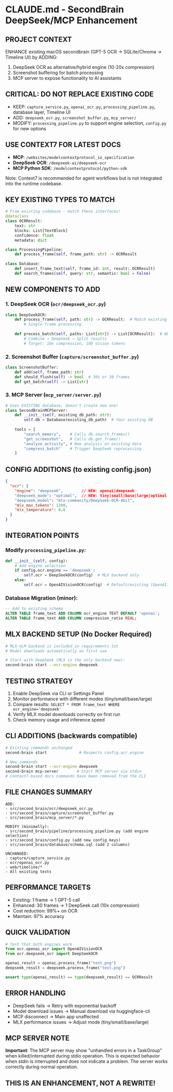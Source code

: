 # CLAUDE.md - SecondBrain DeepSeek/MCP Enhancement

## PROJECT CONTEXT
ENHANCE existing macOS secondbrain (GPT-5 OCR → SQLite/Chroma → Timeline UI) by ADDING:
1. DeepSeek OCR as alternative/hybrid engine (10-20x compression)
2. Screenshot buffering for batch processing
3. MCP server to expose functionality to AI assistants

## CRITICAL: DO NOT REPLACE EXISTING CODE
- KEEP: `capture_service.py`, `openai_ocr.py`, `processing_pipeline.py`, database layer, Timeline UI
- ADD: `deepseek_ocr.py`, `screenshot_buffer.py`, `mcp_server/`
- MODIFY: `processing_pipeline.py` to support engine selection, `config.py` for new options

## USE CONTEXT7 FOR LATEST DOCS
- **MCP**: `/websites/modelcontextprotocol_io_specification`
- **DeepSeek OCR**: `/deepseek-ai/deepseek-ocr`
- **MCP Python SDK**: `/modelcontextprotocol/python-sdk`
  
Note: Context7 is recommended for agent workflows but is not integrated into the runtime codebase.

## KEY EXISTING TYPES TO MATCH
```python
# From existing codebase - match these interfaces!
@dataclass
class OCRResult:
    text: str
    blocks: List[TextBlock]
    confidence: float
    metadata: dict

class ProcessingPipeline:
    def process_frame(self, frame_path: str) -> OCRResult
    
class Database:
    def insert_frame_text(self, frame_id: int, result: OCRResult)
    def search_frames(self, query: str, semantic: bool = False)
```

## NEW COMPONENTS TO ADD

### 1. DeepSeek OCR (`ocr/deepseek_ocr.py`)
```python
class DeepSeekOCR:
    def process_frame(self, path: str) -> OCRResult:  # Match existing interface!
        # Single frame processing
        
    def process_batch(self, paths: List[str]) -> List[OCRResult]:  # NEW capability
        # Combine → DeepSeek → Split results
        # Target: 10x compression, 100 vision tokens
```

### 2. Screenshot Buffer (`capture/screenshot_buffer.py`)
```python
class ScreenshotBuffer:
    def add(self, frame_path: str)
    def should_flush(self) -> bool  # 30s or 30 frames
    def get_batch(self) -> List[str]
```

### 3. MCP Server (`mcp_server/server.py`)
```python
# Uses EXISTING database, doesn't create new one!
class SecondBrainMCPServer:
    def __init__(self, existing_db_path: str):
        self.db = Database(existing_db_path)  # Your existing DB
        
    tools = [
        "search_memory",    # Calls db.search_frames()
        "get_screenshot",   # Calls db.get_frame()
        "analyze_activity", # New analysis on existing data
        "compress_batch"    # Trigger DeepSeek reprocessing
    ]
```

## CONFIG ADDITIONS (to existing config.json)
```json
{
  "ocr": {
    "engine": "deepseek",        // NEW: openai|deepseek
    "deepseek_mode": "optimal",  // NEW: tiny|small|base|large|optimal
    "deepseek_model": "mlx-community/DeepSeek-OCR-4bit",
    "mlx_max_tokens": 1200,
    "mlx_temperature": 0.0
  }
}
```

## INTEGRATION POINTS

### Modify `processing_pipeline.py`:
```python
def __init__(self, config):
    # Add engine selection
    if config.ocr.engine == 'deepseek':
        self.ocr = DeepSeekOCR(config)  # MLX backend only
    else:
        self.ocr = OpenAIVisionOCR(config)  # Default/existing (OpenAI)
```

### Database Migration (minor):
```sql
-- Add to existing schema
ALTER TABLE frame_text ADD COLUMN ocr_engine TEXT DEFAULT 'openai';
ALTER TABLE frame_text ADD COLUMN compression_ratio REAL;
```

## MLX BACKEND SETUP (No Docker Required)
```bash
# MLX-VLM backend is included in requirements.txt
# Model downloads automatically on first use

# Start with DeepSeek (MLX is the only backend now):
second-brain start --ocr-engine deepseek
```

## TESTING STRATEGY
1. Enable DeepSeek via CLI or Settings Panel
2. Monitor performance with different modes (tiny/small/base/large)
3. Compare results: `SELECT * FROM frame_text WHERE ocr_engine='deepseek'`
4. Verify MLX model downloads correctly on first run
5. Check memory usage and inference speed

## CLI ADDITIONS (backwards compatible)
```bash
# Existing commands unchanged
second-brain start              # Respects config.ocr.engine

# New commands
second-brain start --ocr-engine deepseek
second-brain mcp-server        # Start MCP server via stdio
# Context7-based docs commands have been removed from the CLI
```

## FILE CHANGES SUMMARY
```
ADD:
- src/second_brain/ocr/deepseek_ocr.py
- src/second_brain/capture/screenshot_buffer.py  
- src/second_brain/mcp_server/*.py

MODIFY (minimally):
- src/second_brain/pipeline/processing_pipeline.py (add engine selection)
- src/second_brain/config.py (add new config keys)
- src/second_brain/database/schema.sql (add 2 columns)

UNCHANGED:
- capture/capture_service.py
- ocr/openai_ocr.py
- web/timeline/*
- All existing tests
```

## PERFORMANCE TARGETS
- Existing: 1 frame → 1 GPT-5 call
- Enhanced: 30 frames → 1 DeepSeek call (10x compression)
- Cost reduction: 99%+ on OCR
- Maintain: 97% accuracy

## QUICK VALIDATION
```python
# Test that both engines work
from ocr.openai_ocr import OpenAIVisionOCR
from ocr.deepseek_ocr import DeepSeekOCR

openai_result = openai.process_frame("test.png")
deepseek_result = deepseek.process_frame("test.png")

assert type(openai_result) == type(deepseek_result) == OCRResult
```

## ERROR HANDLING
- DeepSeek fails → Retry with exponential backoff
- Model download issues → Manual download via huggingface-cli
- MCP disconnect → Main app unaffected
- MLX performance issues → Adjust mode (tiny/small/base/large)

## MCP SERVER NOTE
**Important**: The MCP server may show "unhandled errors in a TaskGroup" when killed/interrupted during stdio operation. This is expected behavior when stdin is interrupted and does not indicate a problem. The server works correctly during normal operation.

## THIS IS AN ENHANCEMENT, NOT A REWRITE!